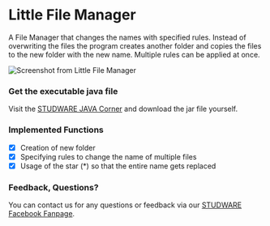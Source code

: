 # Little File Manager

A File Manager that changes the names with specified rules. Instead of overwriting the files the program creates another folder and copies the files to the new folder with the new name. Multiple rules can be applied at once.

![Screenshot from Little File Manager](http://studware.de/wp-content/uploads/File_Rename_Manager.png "Screenshot")

### Get the executable java file
Visit the [STUDWARE JAVA Corner](http://studware.de/java/) and download the jar file yourself.

### Implemented Functions
- [X] Creation of new folder
- [X] Specifying rules to change the name of multiple files
- [X] Usage of the star (*) so that the entire name gets replaced

### Feedback, Questions?
You can contact us for any questions or feedback via our [STUDWARE Facebook Fanpage](https://www.facebook.com/studware).